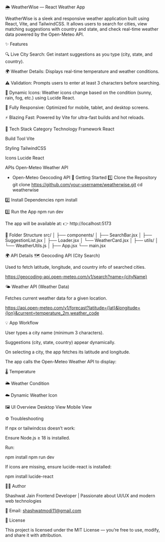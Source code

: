 🌦️ WeatherWise — React Weather App

WeatherWise is a sleek and responsive weather application built using React, Vite, and TailwindCSS.
It allows users to search for cities, view matching suggestions with country and state, and check real-time weather data powered by the Open-Meteo API.

✨ Features

🔍 Live City Search: Get instant suggestions as you type (city, state, and country).

🌍 Weather Details: Displays real-time temperature and weather conditions.

⚠️ Validation: Prompts users to enter at least 3 characters before searching.

💨 Dynamic Icons: Weather icons change based on the condition (sunny, rain, fog, etc.) using Lucide React.

📱 Fully Responsive: Optimized for mobile, tablet, and desktop screens.

⚡ Blazing Fast: Powered by Vite for ultra-fast builds and hot reloads.

🧩 Tech Stack
Category	Technology
Framework	React

Build Tool	Vite

Styling	TailwindCSS

Icons	Lucide React

APIs	Open-Meteo Weather API
 + Open-Meteo Geocoding API
🚀 Getting Started
1️⃣ Clone the Repository
git clone https://github.com/your-username/weatherwise.git
cd weatherwise

2️⃣ Install Dependencies
npm install

3️⃣ Run the App
npm run dev


The app will be available at:
👉 http://localhost:5173

📁 Folder Structure
src/
│
├── components/
│   ├── SearchBar.jsx
│   ├── SuggestionList.jsx
│   ├── Loader.jsx
│   └── WeatherCard.jsx
│
├── utils/
│   └── WeatherUtils.js
│
├── App.jsx
└── main.jsx

🌍 API Details
🗺️ Geocoding API (City Search)

Used to fetch latitude, longitude, and country info of searched cities.

https://geocoding-api.open-meteo.com/v1/search?name={cityName}

🌤️ Weather API (Weather Data)

Fetches current weather data for a given location.

https://api.open-meteo.com/v1/forecast?latitude={lat}&longitude={lon}&current=temperature_2m,weather_code

💡 App Workflow

User types a city name (minimum 3 characters).

Suggestions (city, state, country) appear dynamically.

On selecting a city, the app fetches its latitude and longitude.

The app calls the Open-Meteo Weather API to display:

🌡️ Temperature

🌥️ Weather Condition

☁️ Dynamic Weather Icon

🖼️ UI Overview
Desktop View	Mobile View

	
⚙️ Troubleshooting

If npx or tailwindcss doesn’t work:

Ensure Node.js ≥ 18 is installed.

Run:

npm install
npm run dev


If icons are missing, ensure lucide-react is installed:

npm install lucide-react

🧑‍💻 Author

Shashwat Jain
Frontend Developer | Passionate about UI/UX and modern web technologies

📧 Email: shashwatmodi11@gmail.com

🪪 License

This project is licensed under the MIT License — you’re free to use, modify, and share it with attribution.